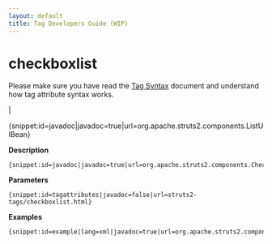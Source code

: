 ```yaml
---
layout: default
title: Tag Developers Guide (WIP)
---
```


# checkboxlist


Please make sure you have read the [Tag Syntax](#PAGE_13927) document and understand how tag attribute syntax works.

| 


{snippet:id=javadoc|javadoc=true|url=org.apache.struts2.components.ListUIBean}

__Description__



~~~~~~~
{snippet:id=javadoc|javadoc=true|url=org.apache.struts2.components.CheckboxList}
~~~~~~~

__Parameters__



~~~~~~~
{snippet:id=tagattributes|javadoc=false|url=struts2-tags/checkboxlist.html}
~~~~~~~

__Examples__



~~~~~~~
{snippet:id=example|lang=xml|javadoc=true|url=org.apache.struts2.components.CheckboxList}
~~~~~~~
